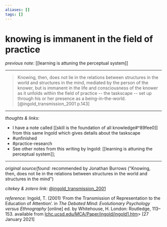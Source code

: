 ```yaml
---
aliases: []
tags: []
---
```


# knowing is immanent in the field of practice

_previous note:_ [[learning is attuning the perceptual system]]

---

>Knowing, then, does not lie in the relations between structures in the world and structures in the mind, mediated by the person of the knower, but is immanent in the life and consciousness of the knower as it unfolds within the field of practice -- the taskscape -- set up through his or her presence as a being-in-the-world.[@ingold_transmission_2001 p.143]


---

_thoughts & links:_

- I have a note called [[skill is the foundation of all knowledge#^89fee0]] from this same Ingold which gives details about the taskscape
- #unfinished 
- #practice-research 
- See other notes from this writing by Ingold: [[learning is attuning the perceptual system]]; 

---

_original source/found:_ recommended by Jonathan Burrows ("Knowing, then, does not lie in the relations between structures in the world and structures in the mind")

_citekey & zotero link:_ [@ingold_transmission_2001](zotero://select/items/1_7F7TDEXN)

_reference:_ Ingold, T. (2001) ‘From the Transmission of Representation to the Education of Attention’. in _The Debated Mind: Evolutionary Psychology versus Ethnography_ \[online\] ed. by Whitehouse, H. London: Routledge, 113–153. available from [lchc.ucsd.edu/MCA/Paper/ingold/ingold1.htm](http://lchc.ucsd.edu/MCA/Paper/ingold/ingold1.htm)> \[27 January 2021\]


